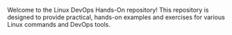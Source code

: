 Welcome to the Linux DevOps Hands-On repository! This  repository is designed to provide practical, hands-on examples and exercises for various Linux commands and DevOps tools. 